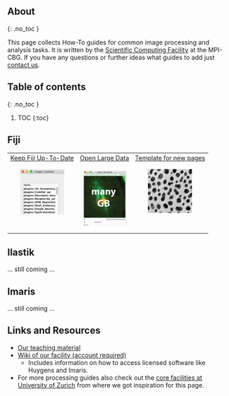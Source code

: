 ## About
{: .no_toc }

This page collects How-To guides for common image processing and analysis tasks.
It is written by the [Scientific Computing Facility](https://www.mpi-cbg.de/services-facilities/core-facilities/scientific-computing-facility/service-portfolio-overview/) at the MPI-CBG. If you have any questions or further ideas what guides to add just [contact us](https://www.mpi-cbg.de/services-facilities/core-facilities/scientific-computing-facility/service-portfolio-overview/).


## Table of contents
{: .no_toc }

1. TOC
{:toc}

## Fiji
<table>
<tbody>
  <tr align="center" valign="top"> 
     <td> 	<!-- row 1, column 1 -->
	 <a href="guides/Fiji_KeepUpToDate">Keep Fiji Up-To-Date</a> <br> <br>
	<img src="guides/pics/mainpage/updater_preview.png" width="100"> <br>
	</td>
    <td>  <!-- row 1, column 2 -->
	 <a href="guides/Fiji_OpenLargeData">Open Large Data</a> <br><br> 
	<img src="guides/pics/mainpage/largedata_preview.png" width="100"> <br>
	</td> 
    <td> <!-- row 1, column 3 -->
	<a href="guides/Template_Page">Template for new pages</a> <br> <br>
	<img src="guides/pics/mainpage/blobs_preview.png" width="100"> <br>
	</td> 

  </tr>
  <tr align="center" valign="top">
    <td> </td>
    <td></td>
    <td></td>
  </tr>
</tbody>
</table>

## Ilastik
... still coming ...

## Imaris
... still coming ...


## Links and Resources
* [Our teaching material](https://git.mpi-cbg.de/scicomp/bioimage_team/coursematerialimageanalysis)
* [Wiki of our facility (account required)](https://wiki.mpi-cbg.de/scicomp/Main_Page)
	* Includes information on how to access licensed software like Huygens and Imaris.
* For more processing guides also check out the [core facilities at University of Zurich](https://zmb.dozuki.com/c/Image_Analysis#main) from where we got inspiration for this page.
